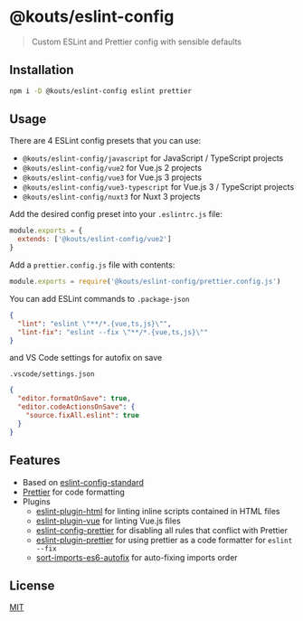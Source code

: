 # @kouts/eslint-config

> Custom ESLint and Prettier config with sensible defaults

## Installation

```bash
npm i -D @kouts/eslint-config eslint prettier
```

## Usage

There are 4 ESLint config presets that you can use:

- `@kouts/eslint-config/javascript` for JavaScript / TypeScript projects
- `@kouts/eslint-config/vue2` for Vue.js 2 projects
- `@kouts/eslint-config/vue3` for Vue.js 3 projects
- `@kouts/eslint-config/vue3-typescript` for Vue.js 3 / TypeScript projects
- `@kouts/eslint-config/nuxt3` for Nuxt 3 projects

Add the desired config preset into your `.eslintrc.js` file:

```javascript
module.exports = {
  extends: ['@kouts/eslint-config/vue2']
}
```

Add a `prettier.config.js` file with contents:

```javascript
module.exports = require('@kouts/eslint-config/prettier.config.js')
```

You can add ESLint commands to `.package-json`

```json
{
  "lint": "eslint \"**/*.{vue,ts,js}\"",
  "lint-fix": "eslint --fix \"**/*.{vue,ts,js}\""
}
```

and VS Code settings for autofix on save

`.vscode/settings.json`

```json
{
  "editor.formatOnSave": true,
  "editor.codeActionsOnSave": {
    "source.fixAll.eslint": true
  }
}
```

## Features

- Based on [eslint-config-standard](https://github.com/standard/eslint-config-standard)
- [Prettier](https://prettier.io) for code formatting
- Plugins
  - [eslint-plugin-html](https://github.com/BenoitZugmeyer/eslint-plugin-html) for linting inline scripts contained in HTML files
  - [eslint-plugin-vue](https://github.com/vuejs/eslint-plugin-vue/) for linting Vue.js files
  - [eslint-config-prettier](https://github.com/prettier/eslint-config-prettier) for disabling all rules that conflict with Prettier
  - [eslint-plugin-prettier](https://github.com/prettier/eslint-plugin-prettier) for using prettier as a code formatter for `eslint --fix`
  - [sort-imports-es6-autofix](https://github.com/marudor/eslint-plugin-sort-imports-es6-autofix) for auto-fixing imports order

## License

[MIT](http://opensource.org/licenses/MIT)

